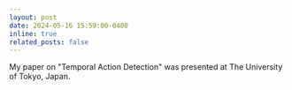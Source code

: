 ```yaml
---
layout: post
date: 2024-05-16 15:59:00-0400
inline: true
related_posts: false
---
```


My paper on "Temporal Action Detection" was presented at The University of Tokyo, Japan.